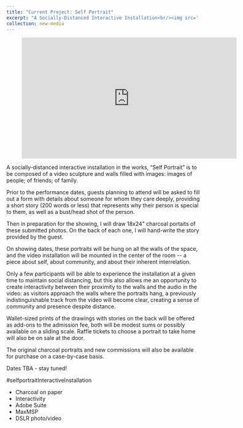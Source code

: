 ```yaml
---
title: "Current Project: Self Portrait"
excerpt: "A Socially-Distanced Interactive Installation<br/><img src='../images/Chanan3.jpg'> A socially-distanced interactive installation in the works, “Self Portrait” is to be composed of a video sculpture and walls filled with images: images of people; of friends; of family."
collection: new-media
---
```



<!-- blank line -->
<figure class="video_container">
<iframe width="560" height="315" src="https://www.youtube.com/embed/g-75yj2QY54" frameborder="0" allow="accelerometer; autoplay; encrypted-media; gyroscope; picture-in-picture" allowfullscreen></iframe>
</figure>



A socially-distanced interactive installation in the works, “Self Portrait” is to be composed of a video sculpture and walls filled with images: images of people; of friends; of family.

<!--- more --->

Prior to the performance dates, guests planning to attend will be asked to fill out a form with details about someone for whom they care deeply, providing a short story (200 words or less) that represents why their person is special to them, as well as a bust/head shot of the person. 

Then in preparation for the showing, I will draw 18x24" charcoal portaits of these submitted photos. On the back of each one, I will hand-write the story provided by the guest.

On showing dates, these portraits will be hung on all the walls of the space, and the video installation will be mounted in the center of the room -- a piece about self, about community, and about their inherent interrelation. 

Only a few participants will be able to experience the installation at a given time to maintain social distancing, but this also allows me an opportunity to create interactivity between their proximity to the walls and the audio in the video: as visitors approach the walls where the portraits hang, a previously indistinguishable track from the video will become clear, creating a sense of community and presence despite distance.

Wallet-sized prints of the drawings with stories on the back will be offered as add-ons to the admission fee, both will be modest sums or possibly available on a sliding scale. Raffle tickets to choose a portrait to take home will also be on sale at the door.

The original charcoal portraits and new commissions will also be available for purchase on a case-by-case basis.  


Dates TBA - stay tuned!

#selfportraitInteractiveInstallation

<!-- blank line -->
<!-- blank line -->

- Charcoal on paper
- Interactivity 
- Adobe Suite
- MaxMSP
- DSLR photo/video
